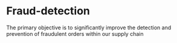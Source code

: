 # Fraud-detection
The primary objective is to significantly improve the detection and prevention of fraudulent orders within our supply chain
